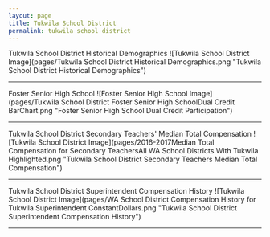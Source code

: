 ```yaml
---
layout: page
title: Tukwila School District
permalink: tukwila school district
---
```



Tukwila School District Historical Demographics
![Tukwila School District Image](pages/Tukwila School District Historical Demographics.png "Tukwila School District Historical Demographics")

___

Foster Senior High School
![Foster Senior High School Image](pages/Tukwila School District Foster Senior High SchoolDual Credit BarChart.png "Foster Senior High School Dual Credit Participation")

___

Tukwila School District Secondary Teachers' Median Total Compensation
![Tukwila School District Image](pages/2016-2017Median Total Compensation for Secondary TeachersAll WA School Districts With Tukwila Highlighted.png "Tukwila School District Secondary Teachers Median Total Compensation")

___

Tukwila School District Superintendent Compensation History
![Tukwila School District Image](pages/WA School District Compensation History for Tukwila Superintendent ConstantDollars.png "Tukwila School District Superintendent Compensation History")

___

